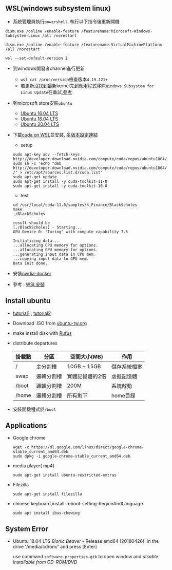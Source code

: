 ## WSL(windows subsystem linux)

- 系統管理員執行`powershell`, 執行以下指令後重新開機

```
dism.exe /online /enable-feature /featurename:Microsoft-Windows-Subsystem-Linux /all /norestart

dism.exe /online /enable-feature /featurename:VirtualMachinePlatform /all /norestart

wsl --set-default-version 2
```

- 到windows開發者channel進行更新   
   - `wsl cat /proc/version`檢查版本`4.19.121+`
   - 若更新沒找到最新kernel先到應用程式移除`Windows Subsystem for Linux Update`在重試,[參考](https://github.com/microsoft/WSL/issues/5529#issuecomment-653625309)

- 到microsoft store安裝`ubuntu`
   - [Ubuntu 16.04 LTS](https://www.microsoft.com/zh-tw/p/ubuntu-1604-lts/9pjn388hp8c9?rtc=1#activetab=pivot:overviewtab)
   - [Ubuntu 18.04 LTS](https://www.microsoft.com/zh-tw/p/ubuntu-1804-lts/9n9tngvndl3q?rtc=1&activetab=pivot:overviewtab)
   - [Ubuntu 20.04 LTS](https://www.microsoft.com/zh-tw/p/ubuntu-2004-lts/9n6svws3rx71?rtc=1&activetab=pivot:overviewtab)

- 下載[cuda on WSL](https://developer.nvidia.com/cuda/wsl)並安裝, [多版本設定連結](./nvidia)
   - setup
   ```
   sudo apt-key adv --fetch-keys http://developer.download.nvidia.com/compute/cuda/repos/ubuntu1804/x86_64/7fa2af80.pub
   sudo sh -c 'echo "deb http://developer.download.nvidia.com/compute/cuda/repos/ubuntu1804/x86_64 /" > /etc/apt/sources.list.d/cuda.list'
   sudo apt-get update
   sudo apt-get install -y cuda-toolkit-11-0
   sudo apt-get install -y cuda-toolkit-10-0
   ```
   - test
   
   ```
   cd /usr/local/cuda-11.0/samples/4_Finance/BlackScholes
   make
   ./BlackScholes
   ```
   
   ```
   result should be
   [./BlackScholes] - Starting...
   GPU Device 0: "Turing" with compute capability 7.5

   Initializing data...
   ...allocating CPU memory for options.
   ...allocating GPU memory for options.
   ...generating input data in CPU mem.
   ...copying input data to GPU mem.
   Data init done.
   ```

- 安裝[nvidia-docker](../docker)

- 參考 : [WSL安裝](https://docs.microsoft.com/zh-tw/windows/wsl/install-win10)

## Install ubuntu

* [tutorial1](https://blog.xuite.net/yh96301/blog/341994889-%E5%AE%89%E8%A3%9DUbuntu+18.04) ,  [tutorial2](https://www.itread01.com/content/1546486745.html)

*  Download .ISO from [ubuntu-tw.org](http://www.ubuntu-tw.org/modules/tinyd0/)

* make install disk with [Rufus](https://rufus.ie/)

* distribute departures 

   | 掛載點  |  分區 |  空間大小(MB) | 作用 |
   | ------------- | ------------- | ------------- | ------------- |
   | /  | 主分割槽  |10GB ~ 15GB |  儲存系統檔案 |
   | swap  | 邏輯分割槽  |實體記憶體的2倍 | 虛擬記憶體 |
   | /boot  |邏輯分割槽  | 200M | 系統啟動 |
   | /home  | 邏輯分割槽  | 所有剩下 | home目錄 |

* 安裝開機程式於`/boot` 


## Applications

 * Google chrome 
   ```
   wget -c https://dl.google.com/linux/direct/google-chrome-stable_current_amd64.deb
   sudo dpkg -i google-chrome-stable_current_amd64.deb
   ```

* media player(.mp4)  

   `sudo apt-get install ubuntu-restricted-extras`

* Filezilla

   `sudo apt-get install filezilla`

* chinese keyboard,install-reboot-setting-RegionAndLanguage

   `sudo apt install ibus-chewing`

## System Error 

* Ubuntu 18.04 LTS _Bionic Beaver_ - Release amd64 (20180426)' in the drive
   '/media/cdrom/' and press [Enter] 
   
   use  command `software-properties-gtk` to open window and *disable installable from CD-ROM/DVD* 
   
